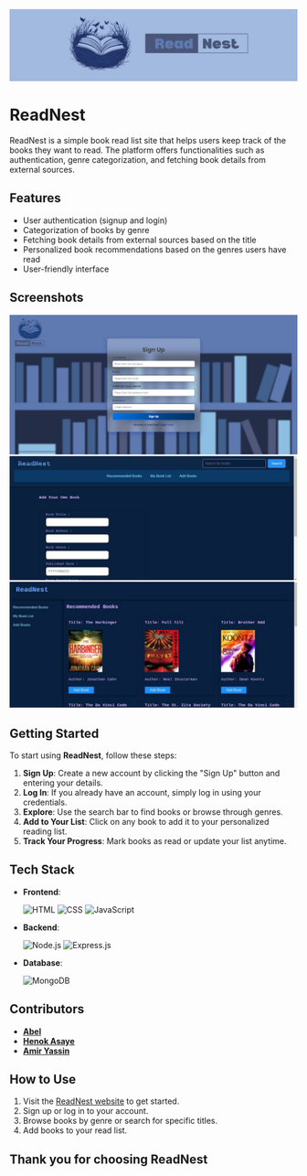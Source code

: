 ![ReadNest Banner](./frontend/public/img/Read%20Nest%20(1200%20x%20300%20px).png)
# ReadNest

ReadNest is a simple book read list site that helps users keep track of the books they want to read. The platform offers functionalities such as authentication, genre categorization, and fetching book details from external sources.


## Features

- User authentication (signup and login)
- Categorization of books by genre
- Fetching book details from external sources based on the title
- Personalized book recommendations based on the genres users have read
- User-friendly interface

## Screenshots
![Screenshot 1](./frontend/public/img/Screenshot%202024-09-02%20155604.png)
![Screenshot 2](./frontend/public/img/photo_2024-09-02_16-23-57.jpg)
![Screenshot 3](./frontend/public/img/photo_2024-09-02_16-33-11.jpg)


## Getting Started

To start using **ReadNest**, follow these steps:

1. **Sign Up**: Create a new account by clicking the "Sign Up" button and entering your details.
2. **Log In**: If you already have an account, simply log in using your credentials.
3. **Explore**: Use the search bar to find books or browse through genres.
4. **Add to Your List**: Click on any book to add it to your personalized reading list.
5. **Track Your Progress**: Mark books as read or update your list anytime.


## Tech Stack

- **Frontend**:
  
  ![HTML](https://skillicons.dev/icons?i=html) ![CSS](https://skillicons.dev/icons?i=css) ![JavaScript](https://skillicons.dev/icons?i=js)

- **Backend**:

  ![Node.js](https://skillicons.dev/icons?i=nodejs) ![Express.js](https://skillicons.dev/icons?i=express)

- **Database**:

  ![MongoDB](https://skillicons.dev/icons?i=mongodb)


## Contributors

- [**Abel**](https://github.com/Abels-dev)
- [**Henok Asaye**](https://github.com/HenokAsaye)
- [**Amir Yassin**](https://github.com/amir-eth)

## How to Use

1. Visit the [ReadNest website](https://read-nest-delta.vercel.app/signup.html) to get started.
2. Sign up or log in to your account.
3. Browse books by genre or search for specific titles.
4. Add books to your read list.

## Thank you for choosing **ReadNest**

